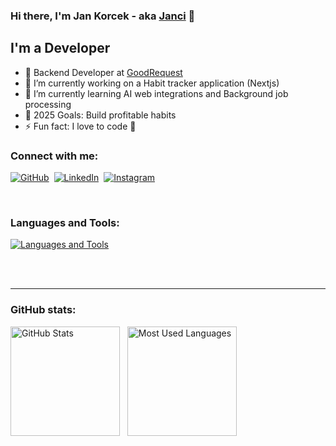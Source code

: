 ### Hi there, I'm Jan Korcek - aka [Janci][git-hub] 👋

## I'm a Developer

- 💼 Backend Developer at [GoodRequest](https://www.goodrequest.com/)
- 🔭 I’m currently working on a Habit tracker application (Nextjs)
- 🌱 I’m currently learning AI web integrations and Background job processing
- 🥅 2025 Goals: Build profitable habits
- ⚡ Fun fact: I love to code 🤣

### Connect with me:

[![GitHub](https://skillicons.dev/icons?i=github)][git-hub]&nbsp;
[![LinkedIn](https://skillicons.dev/icons?i=linkedin)][linked-in]&nbsp;
[![Instagram](https://skillicons.dev/icons?i=instagram)][instagram]

<br />

### Languages and Tools:

[![Languages and Tools](https://skillicons.dev/icons?i=html,css,js,ts,nodejs,react,vue,svelte,python,mysql,git)][git-hub]

<br />
<br />

---

### GitHub stats:

<p>
    <img height=175 alt="GitHub Stats" src="https://github-readme-stats.vercel.app/api?username=korcekj&theme=dark" />&nbsp;&nbsp;
    <img height=175 alt="Most Used Languages" src="https://github-readme-stats.vercel.app/api/top-langs/?username=korcekj&langs_count=6&theme=dark" />
</p>

[git-hub]: https://github.com/korcekj
[instagram]: https://www.instagram.com/jan.korcek
[linked-in]: https://www.linkedin.com/in/j%C3%A1n-kor%C4%8Dek/
